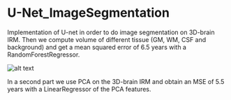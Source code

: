 # U-Net_ImageSegmentation
Implementation of U-net in order to do image segmentation on 3D-brain IRM. Then we compute volume of different tissue (GM, WM, CSF and background)
and get a mean squared error of 6.5 years with a RandomForestRegressor.

![alt text](https://raw.githubusercontent.com/cachett/U-Net_ImageSegmentation/age.PNG)

In a second part we use PCA on the 3D-brain IRM and obtain an MSE of 5.5 years with a LinearRegressor of the PCA features.


